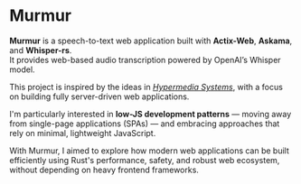 # Murmur

**Murmur** is a speech-to-text web application built with **Actix-Web**, **Askama**, and **Whisper-rs**.  
It provides web-based audio transcription powered by OpenAI’s Whisper model.

This project is inspired by the ideas in [*Hypermedia Systems*](https://hypermedia.systems/), with a focus on building fully server-driven web applications.

I'm particularly interested in **low-JS development patterns** — moving away from single-page applications (SPAs) — and embracing approaches that rely on minimal, lightweight JavaScript.  

With Murmur, I aimed to explore how modern web applications can be built efficiently using Rust's performance, safety, and robust web ecosystem, without depending on heavy frontend frameworks.
